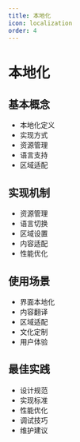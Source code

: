 ```yaml
---
title: 本地化
icon: localization
order: 4
---
```


# 本地化

## 基本概念
- 本地化定义
- 实现方式
- 资源管理
- 语言支持
- 区域适配

## 实现机制
- 资源管理
- 语言切换
- 区域设置
- 内容适配
- 性能优化

## 使用场景
- 界面本地化
- 内容翻译
- 区域适配
- 文化定制
- 用户体验

## 最佳实践
- 设计规范
- 实现标准
- 性能优化
- 调试技巧
- 维护建议
